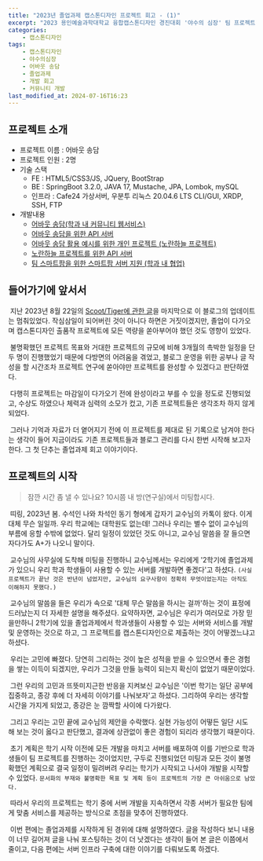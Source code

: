 ```yaml
---
title: "2023년 졸업과제 캡스톤디자인 프로젝트 회고 - (1)"
excerpt: "2023 용인예술과학대학교 융합캡스톤디자인 경진대회 '야수의 심장' 팀 프로젝트 회고"
categories:
    - 캡스톤디자인
tags:
    - 캡스톤디자인
    - 야수의심장
    - 어바웃 송담
    - 졸업과제
    - 개발 회고
    - 커뮤니티 개발
last_modified_at: 2024-07-16T16:23
---
```


## 프로젝트 소개

* 프로젝트 이름 : 어바웃 송담
* 프로젝트 인원 : 2명
* 기술 스택
    * FE : HTML5/CSS3/JS, JQuery, BootStrap
    * BE : SpringBoot 3.2.0, JAVA 17, Mustache, JPA, Lombok, mySQL
    * 인프라 : Cafe24 가상서버, 우분투 리눅스 20.04.6 LTS CLI/GUI, XRDP, SSH, FTP
* 개발내용
    * [어바웃 송담(학과 내 커뮤니티 웹서비스)](https://github.com/godokan/ccsYasu)
    * [어바웃 송담을 위한 API 서버](https://github.com/godokan/ccsApi)
    * [어바웃 송담 활용 예시를 위한 개인 프로젝트 (노란하늘 프로젝트)](https://github.com/godokan/YellowSky)
    * [노란하늘 프로젝트를 위한 API 서버](https://github.com/godokan/YellowSkyAPI)
    * [팀 스마트팜을 위한 스마트팜 서버 지원 (학과 내 협업)](https://github.com/godokan/SmartFarm)

## 들어가기에 앞서서

&nbsp;지난 2023년 8월 22일의 [Scoot/Tiger에 관한 글](https://godokan.github.io/개발이야기/Scott-Tiger/)을 마지막으로 이 블로그의 업데이트는 멈춰있었다. 작심삼일이 되어버린 것이 아니다 하면은 거짓이겠지만, 졸업이 다가오며 캡스톤디자인 출품작 프로젝트에 모든 역량을 쏟아부어야 했던 것도 영향이 있었다.

&nbsp;불명확했던 프로젝트 목표와 거대한 프로젝트의 규모에 비해 3개월의 촉박한 일정을 단 두 명이 진행했었기 때문에 다방면의 어려움을 겪었고, 블로그 운영을 위한 공부나 글 작성을 할 시간조차 프로젝트 연구에 쏟아야만 프로젝트를 완성할 수 있겠다고 판단하였다.

&nbsp;다행히 프로젝트는 마감일이 다가오기 전에 완성이라고 부를 수 있을 정도로 진행되었고, 수상도 하였으나 체력과 심력의 소모가 컸고, 기존 프로젝트들은 생각조차 하지 않게 되었다.

&nbsp;그러나 기억과 자료가 더 옅어지기 전에 이 프로젝트를 제대로 된 기록으로 남겨야 한다는 생각이 들어 지금이라도 기존 프로젝트들과 블로그 관리를 다시 한번 시작해 보고자 한다. 그 첫 단추는 졸업과제 회고 이야기이다.

## 프로젝트의 시작

> 잠깐 시간 좀 낼 수 있나요? 10시쯤 내 방(연구실)에서 미팅합시다.

&nbsp;띠링, 2023년 봄. 수석인 나와 차석인 동기 형에게 갑자기 교수님의 카톡이 왔다. 이게 대체 무슨 일일까. 우리 학교에는 대학원도 없는데! 그러나 우리는 별수 없이 교수님의 부름에 응할 수밖에 없었다. 달리 일정이 있었던 것도 아니고, 교수님 말씀을 잘 들으면 자다가도 A+가 나오니 말이다.

&nbsp;교수님의 사무실에 도착해 미팅을 진행하니 교수님께서는 우리에게 '2학기에 졸업과제가 있으니 우리 학과 학생들이 사용할 수 있는 서버를 개발하면 좋겠다'고 하셨다. `(사실 프로젝트가 끝난 것은 반년이 넘었지만, 교수님의 요구사항이 정확히 무엇이었는지는 아직도 이해하지 못했다.)`

&nbsp;교수님의 말씀을 들은 우리가 속으로 '대체 무슨 말씀을 하시는 걸까'하는 것이 표정에 드러났는지 더 자세한 설명을 해주셨다. 요약하자면, 교수님은 우리가 여러모로 가장 믿을만하니 2학기에 있을 졸업과제에서 학과생들이 사용할 수 있는 서버와 서비스를 개발 및 운영하는 것으로 하고, 그 프로젝트를 캡스톤디자인으로 제출하는 것이 어떻겠느냐고 하셨다.

&nbsp;우리는 고민에 빠졌다. 당연히 그리하는 것이 높은 성적을 받을 수 있으면서 좋은 경험을 쌓는 이득이 되겠지만, 우리가 그것을 만들 능력이 되는지 확신이 없었기 때문이었다.

&nbsp;그런 우리의 고민과 뜨뜻미지근한 반응을 지켜보신 교수님은 '이번 학기는 일단 공부에 집중하고, 종강 후에 더 자세히 이야기를 나눠보자'고 하셨다. 그리하여 우리는 생각할 시간을 가지게 되었고, 종강은 눈 깜짝할 사이에 다가왔다.

&nbsp;그리고 우리는 고민 끝에 교수님의 제안을 수락했다. 실현 가능성이 어떻든 일단 시도 해 보는 것이 옳다고 판단했고, 결과에 상관없이 좋은 경험이 되리라 생각했기 때문이다.

&nbsp;초기 계획은 학기 시작 이전에 모든 개발을 마치고 서버를 배포하여 이를 기반으로 학과생들이 팀 프로젝트를 진행하는 것이었지만, 구두로 진행되었던 미팅과 모든 것이 불명확했던 계획으로 결국 일정이 밀려버려 우리는 학기가 시작되고 나서야 개발을 시작할 수 있었다. `문서화의 부재와 불명확한 목표 및 계획 등이 프로젝트의 가장 큰 아쉬움으로 남았다.`

&nbsp;따라서 우리의 프로젝트는 학기 중에 서버 개발을 지속하면서 각종 서버가 필요한 팀에게 맞춤 서비스를 제공하는 방식으로 초점을 맞추어 진행하였다.

&nbsp;이번 편에는 졸업과제를 시작하게 된 경위에 대해 설명하였다. 글을 작성하다 보니 내용이 너무 길어져 글을 나눠 포스팅하는 것이 더 낫겠다는 생각이 들어 본 글은 이쯤에서 줄이고, 다음 편에는 서버 인프라 구축에 대한 이야기를 다뤄보도록 하겠다. 